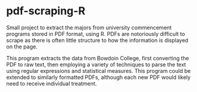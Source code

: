# pdf-scraping-R

Small project to extract the majors from university commencement programs stored in PDF format, using R. PDFs are notoriously difficult to scrape as there is often little structure to how the information is displayed on the page.

This program extracts the data from Bowdoin College, first converting the PDF to raw text, then employing a variety of techniques to parse the text using regular expressions and statistical measures. This program could be extended to similarly formatted PDFs, although each new PDF would likely need to receive individual treatment.
